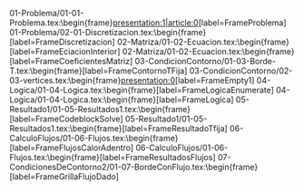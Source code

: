 01-Problema/01-01-Problema.tex:\begin{frame}<presentation:1|article:0>[label=FrameProblema]
01-Problema/02-01-Discretizacion.tex:\begin{frame}<presentation>[label=FrameDiscretizacion]
02-Matriza/01-02-Ecuacion.tex:\begin{frame}<presentation>[label=FrameEciacionInterior]
02-Matriza/01-02-Ecuacion.tex:\begin{frame}<presentation>[label=FrameCoeficientesMatriz]
03-CondicionContorno/01-03-Borde-T.tex:\begin{frame}<presentation>[label=FrameContornoTFija]
03-CondicionContorno/02-03-vertices.tex:\begin{frame}<presentation:0>[label=FrameEmpty1]
04-Logica/01-04-Logica.tex:\begin{frame}<presentation>[label=FrameLogicaEnumerate]
04-Logica/01-04-Logica.tex:\begin{frame}<presentation>[label=FrameLogica]
05-Resultado1/01-05-Resultados1.tex:\begin{frame}<presentation>[label=FrameCodeblockSolve]
05-Resultado1/01-05-Resultados1.tex:\begin{frame}<presentation>[label=FrameResultadoTfija]
06-CalculoFlujos/01-06-Flujos.tex:\begin{frame}<presentation>[label=FrameFlujosCalorAdentro]
06-CalculoFlujos/01-06-Flujos.tex:\begin{frame}<presentation>[label=FrameResultadosFlujos]
07-CondicionesDeContorno2/01-07-BordeConFlujo.tex:\begin{frame}<presentation>[label=FrameGrillaFlujoDado]
